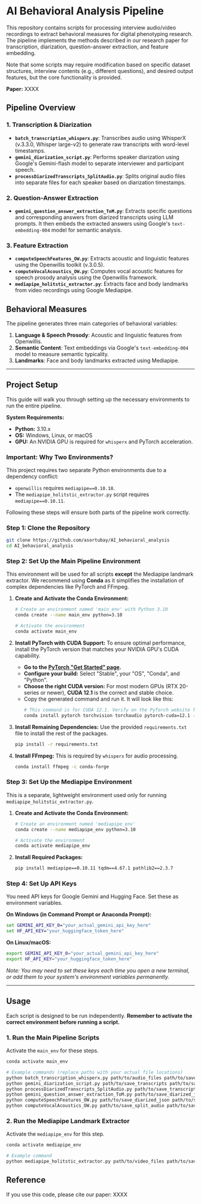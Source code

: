 
# AI Behavioral Analysis Pipeline

This repository contains scripts for processing interview audio/video recordings to extract behavioral measures for digital phenotyping research. The pipeline implements the methods described in our research paper for transcription, diarization, question-answer extraction, and feature embedding.

Note that some scripts may require modification based on specific dataset structures, interview contents (e.g., different questions), and desired output features, but the core functionality is provided.

**Paper:**
XXXX

## Pipeline Overview

### 1. Transcription & Diarization
- **`batch_transcription_whisperx.py`**: Transcribes audio using WhisperX (v.3.3.0, Whisper large-v2) to generate raw transcripts with word-level timestamps.
- **`gemini_diarization_script.py`**: Performs speaker diarization using Google's Gemini-flash model to separate interviewer and participant speech.
- **`processDiarizedTranscripts_SplitAudio.py`**: Splits original audio files into separate files for each speaker based on diarization timestamps.

### 2. Question-Answer Extraction
- **`gemini_question_answer_extraction_ToM.py`**: Extracts specific questions and corresponding answers from diarized transcripts using LLM prompts. It then embeds the extracted answers using Google's `text-embedding-004` model for semantic analysis.

### 3. Feature Extraction
- **`computeSpeechFeatures_OW.py`**: Extracts acoustic and linguistic features using the Openwillis toolkit (v.3.0.5).
- **`computeVocalAcoustics_OW.py`**: Computes vocal acoustic features for speech prosody analysis using the Openwillis framework.
- **`mediapipe_holitstic_extractor.py`**: Extracts face and body landmarks from video recordings using Google Mediapipe.

## Behavioral Measures
The pipeline generates three main categories of behavioral variables:
1.  **Language & Speech Prosody**: Acoustic and linguistic features from Openwillis.
2.  **Semantic Content**: Text embeddings via Google's `text-embedding-004` model to measure semantic typicality.
3.  **Landmarks**: Face and body landmarks extracted using Mediapipe.

---

## Project Setup

This guide will walk you through setting up the necessary environments to run the entire pipeline.

**System Requirements:**
*   **Python:** 3.10.x
*   **OS:** Windows, Linux, or macOS
*   **GPU:** An NVIDIA GPU is required for `whisperx` and PyTorch acceleration.

### Important: Why Two Environments?
This project requires two separate Python environments due to a dependency conflict:
- `openwillis` requires `mediapipe==0.10.18`.
- The `mediapipe_holitstic_extractor.py` script requires `mediapipe==0.10.11`.

Following these steps will ensure both parts of the pipeline work correctly.

### Step 1: Clone the Repository

```bash
git clone https://github.com/asortubay/AI_behavioral_analysis
cd AI_behavioral_analysis
```

### Step 2: Set Up the Main Pipeline Environment

This environment will be used for all scripts **except** the Mediapipe landmark extractor. We recommend using **Conda** as it simplifies the installation of complex dependencies like PyTorch and FFmpeg.

1.  **Create and Activate the Conda Environment:**
    ```bash
    # Create an environment named 'main_env' with Python 3.10
    conda create --name main_env python=3.10

    # Activate the environment
    conda activate main_env
    ```

2.  **Install PyTorch with CUDA Support:**
    To ensure optimal performance, install the PyTorch version that matches your NVIDIA GPU's CUDA capability.
    - **Go to the [PyTorch "Get Started" page](https://pytorch.org/get-started/locally/).**
    - **Configure your build:** Select "Stable", your "OS", "Conda", and "Python".
    - **Choose the right CUDA version:** For most modern GPUs (RTX 20-series or newer), **CUDA 12.1** is the correct and stable choice.
    - Copy the generated command and run it. It will look like this:
      ```bash
      # This command is for CUDA 12.1. Verify on the PyTorch website for your specific hardware.
      conda install pytorch torchvision torchaudio pytorch-cuda=12.1 -c pytorch -c nvidia
      ```

3.  **Install Remaining Dependencies:**
    Use the provided `requirements.txt` file to install the rest of the packages.
    ```bash
    pip install -r requirements.txt
    ```

4.  **Install FFmpeg:**
    This is required by `whisperx` for audio processing.
    ```bash
    conda install ffmpeg -c conda-forge
    ```

### Step 3: Set Up the Mediapipe Environment

This is a separate, lightweight environment used only for running `mediapipe_holitstic_extractor.py`.

1.  **Create and Activate the Conda Environment:**
    ```bash
    # Create an environment named 'mediapipe_env'
    conda create --name mediapipe_env python=3.10

    # Activate the environment
    conda activate mediapipe_env
    ```

2.  **Install Required Packages:**
    ```bash
    pip install mediapipe==0.10.11 tqdm==4.67.1 pathlib2==2.3.7
    ```

### Step 4: Set Up API Keys

You need API keys for Google Gemini and Hugging Face. Set these as environment variables.

**On Windows (in Command Prompt or Anaconda Prompt):**
```cmd
set GEMINI_API_KEY_0="your_actual_gemini_api_key_here"
set HF_API_KEY="your_huggingface_token_here"
```

**On Linux/macOS:**
```bash
export GEMINI_API_KEY_0="your_actual_gemini_api_key_here"
export HF_API_KEY="your_huggingface_token_here"
```
*Note: You may need to set these keys each time you open a new terminal, or add them to your system's environment variables permanently.*

---

## Usage

Each script is designed to be run independently. **Remember to activate the correct environment before running a script.**

### 1. Run the Main Pipeline Scripts

Activate the `main_env` for these steps.

```bash
conda activate main_env

# Example commands (replace paths with your actual file locations)
python batch_transcription_whisperx.py path/to/audio_files path/to/save_transcripts
python gemini_diarization_script.py path/to/save_transcripts path/to/save_diarized
python processDiarizedTranscripts_SplitAudio.py path/to/save_transcripts path/to/save_diarized path/to/save_diarized_json path/to/audio_files path/to/save_split_audio
python gemini_question_answer_extraction_ToM.py path/to/save_diarized_json path/to/save_qa
python computeSpeechFeatures_OW.py path/to/save_diarized_json path/to/save_speech_features
python computeVocalAcoustics_OW.py path/to/save_split_audio path/to/save_acoustic_features
```

### 2. Run the Mediapipe Landmark Extractor

Activate the `mediapipe_env` for this step.

```bash
conda activate mediapipe_env

# Example command
python mediapipe_holitstic_extractor.py path/to/video_files path/to/save_landmarks
```

## Reference
If you use this code, please cite our paper:
XXXX